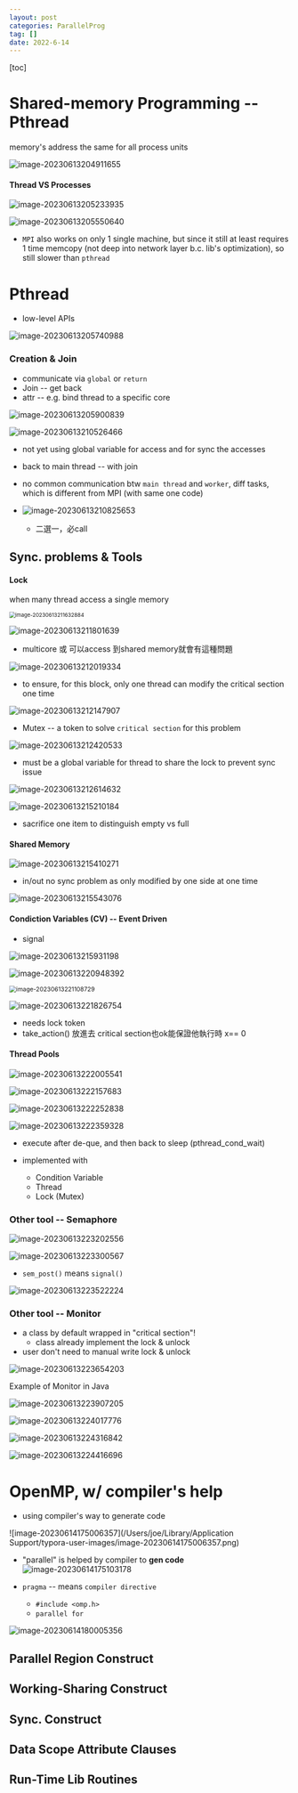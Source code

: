 ```yaml
---
layout: post
categories: ParallelProg
tag: [] 
date: 2022-6-14
---
```




[toc]

# Shared-memory Programming -- Pthread

memory's address the same for all process units

![image-20230613204911655](https://p.ipic.vip/yqkg9g.png)



#### Thread VS Processes

![image-20230613205233935](https://p.ipic.vip/sax3xi.png)

 

![image-20230613205550640](https://p.ipic.vip/mljwld.png)

- `MPI` also works on only 1 single machine, but since it still at least requires 1 time memcopy (not deep into network layer b.c. lib's optimization), so still slower than `pthread`



# Pthread

- low-level APIs

![image-20230613205740988](https://p.ipic.vip/ylaa0z.png)

### Creation & Join 

- communicate via `global` or `return`
- Join --  get back
- attr -- e.g. bind thread to a specific core

![image-20230613205900839](https://p.ipic.vip/gc9s9z.png)



![image-20230613210526466](https://p.ipic.vip/wkxgd7.png)



- not yet using global variable for access and for sync the accesses
- back to main thread -- with join
- no common communication btw `main thread` and `worker`, diff tasks, which is different from MPI (with same one code)

- ![image-20230613210825653](https://p.ipic.vip/eispqw.png)

  - 二選一，必call

    

## Sync. problems & Tools

#### Lock

when many thread access a single memory

<img src="https://p.ipic.vip/anjrj1.png" alt="image-20230613211632884" style="zoom:67%;" />



![image-20230613211801639](https://p.ipic.vip/dsmfqm.png)

- multicore 或 可以access 到shared memory就會有這種問題



![image-20230613212019334](https://p.ipic.vip/tt707d.png)

- to ensure, for this block, only one thread can modify the critical section one time

![image-20230613212147907](https://p.ipic.vip/7907js.png)

- Mutex -- a token to solve  `critical section` for this problem



![image-20230613212420533](https://p.ipic.vip/czdvg1.png)

- must be a global variable for thread to share the lock to prevent sync issue





![image-20230613212614632](https://p.ipic.vip/2b9ug7.png)

![image-20230613215210184](https://p.ipic.vip/w5w9fc.png)

- sacrifice one item to distinguish empty vs full



#### Shared Memory

![image-20230613215410271](https://p.ipic.vip/mcuxo7.png)

- in/out no sync problem as only modified by one side at one time



<img src="https://p.ipic.vip/86qjiy.png" alt="image-20230613215543076"  />



#### Condiction Variables (CV) -- Event Driven

- signal

![image-20230613215931198](https://p.ipic.vip/zwoomx.png)



![image-20230613220948392](https://p.ipic.vip/eyk4cc.png)

<img src="https://p.ipic.vip/21kpqn.png" alt="image-20230613221108729" style="zoom:77%;" />

![image-20230613221826754](https://p.ipic.vip/e8rryg.png)

- needs lock token
- take_action() 放進去 critical section也ok能保證他執行時 x== 0



#### Thread Pools

![image-20230613222005541](https://p.ipic.vip/bcmev4.png)

![image-20230613222157683](https://p.ipic.vip/irg1wm.png)

![image-20230613222252838](https://p.ipic.vip/u9lrtp.png)

![image-20230613222359328](https://p.ipic.vip/kgmhg2.png)

- execute after de-que, and then back to sleep (pthread_cond_wait)

- implemented with 
  - Condition Variable
  - Thread
  - Lock (Mutex)



### Other tool -- Semaphore

![image-20230613223202556](https://p.ipic.vip/7l3qwk.png)



![image-20230613223300567](https://p.ipic.vip/7x2i9u.png)



- `sem_post()` means `signal()`



![image-20230613223522224](https://p.ipic.vip/7f5gzj.png)



### Other tool -- Monitor

- a class by default wrapped in "critical section"!
  - class already implement the lock & unlock 
- user don't need to manual write lock & unlock

![image-20230613223654203](https://p.ipic.vip/mi32el.png)



Example of Monitor in Java

![image-20230613223907205](https://p.ipic.vip/8hmi3h.png)



![image-20230613224017776](https://p.ipic.vip/ov1rdk.png)



![image-20230613224316842](https://p.ipic.vip/4019ie.png)



![image-20230613224416696](https://p.ipic.vip/t97cd5.png)





# OpenMP, w/ compiler's help

- using compiler's way to generate code

![image-20230614175006357](/Users/joe/Library/Application Support/typora-user-images/image-20230614175006357.png)



- "parallel" is helped by compiler to **gen code**![image-20230614175103178](https://p.ipic.vip/o9t8qs.png)

- `pragma` -- means `compiler directive`
  - `#include <omp.h>`
  - `parallel for`

![image-20230614180005356](https://p.ipic.vip/bo5aay.png)



## Parallel Region Construct



## Working-Sharing Construct



## Sync. Construct



## Data Scope Attribute Clauses 



## Run-Time Lib Routines



